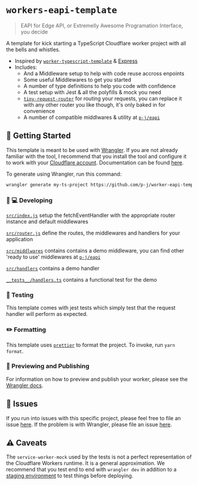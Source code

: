 # `workers-eapi-template`

> EAPI for Edge API, or Extremelly Awesome Programation Interface, you decide

A template for kick starting a TypeScript Cloudflare worker project with all the bells and whistles.

- Inspired by [`worker-typescript-template`](https://github.com/cloudflare/worker-typescript-template) & [Express](https://expressjs.com/)
- Includes:
  - And a Middleware setup to help with code reuse accross enpoints
  - Some useful Middlewares to get you started
  - A number of type definitions to help you code with confidence
  - A test setup with Jest & all the polyfills & mock you need
  - [`tiny-request-router`](https://github.com/berstend/tiny-request-router) for routing your requests, you can replace it with any other router you like though, it's only baked in for convenience
  - A number of compatible middlwares & utility at [`p-j/eapi`](https://github.com/p-j/eapi)

## 🔋 Getting Started

This template is meant to be used with [Wrangler](https://github.com/cloudflare/wrangler). If you are not already familiar with the tool, I recommend that you install the tool and configure it to work with your [Cloudflare account](https://dash.cloudflare.com). Documentation can be found [here](https://developers.cloudflare.com/workers/tooling/wrangler/).

To generate using Wrangler, run this command:

```bash
wrangler generate my-ts-project https://github.com/p-j/worker-eapi-template
```

### 👩 💻 Developing

[`src/index.js`](./src/index.ts) setup the fetchEventHandler with the appropriate router instance and default middlewares

[`src/router.js`](./src/router.ts) define the routes, the middlewares and handlers for your application

[`src/middlwares`](./src/middlwares) contains contains a demo middleware, you can find other 'ready to use' middlewares at [`p-j/eapi`](https://github.com/p-j/eapi)

[`src/handlers`](./src/handlers) contains a demo handler

[`__tests__/handlers.ts`](./__tests__/handlers.ts) contains a functional test for the demo

### 🧪 Testing

This template comes with jest tests which simply test that the request handler will perform as expected.

### ✏️ Formatting

This template uses [`prettier`](https://prettier.io/) to format the project. To invoke, run `yarn format`.

### 👀 Previewing and Publishing

For information on how to preview and publish your worker, please see the [Wrangler docs](https://developers.cloudflare.com/workers/tooling/wrangler/commands/#publish).

## 🤢 Issues

If you run into issues with this specific project, please feel free to file an issue [here](https://github.com/cloudflare/workers-typescript-template/issues). If the problem is with Wrangler, please file an issue [here](https://github.com/cloudflare/wrangler/issues).

## ⚠️ Caveats

The `service-worker-mock` used by the tests is not a perfect representation of the Cloudflare Workers runtime. It is a general approximation. We recommend that you test end to end with `wrangler dev` in addition to a [staging environment](https://developers.cloudflare.com/workers/tooling/wrangler/configuration/environments/) to test things before deploying.
